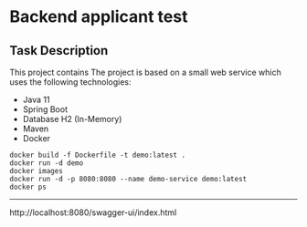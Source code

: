 # Backend applicant test

## Task Description

This project contains  The project is based on a small web service which uses the following technologies:

* Java 11
* Spring Boot
* Database H2 (In-Memory)
* Maven
* Docker
```
docker build -f Dockerfile -t demo:latest .
docker run -d demo
docker images
docker run -d -p 8080:8080 --name demo-service demo:latest
docker ps
```
----
http://localhost:8080/swagger-ui/index.html
